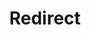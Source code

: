 ﻿---
layout: src/layouts/Redirect.astro
title: Redirect
redirect: /docs/octopus-rest-api/cli/octopus-worker-polling-tentacle-list
pubDate:  2023-01-01
navSearch: false
navSitemap: false
navMenu: false
---
